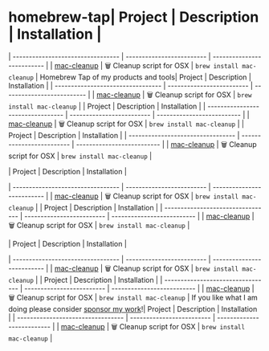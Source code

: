 # homebrew-tap| Project                           | Description               | Installation               |
| --------------------------------- | ------------------------- | -------------------------- |
| [mac-cleanup](https://wartner.io) | 🗑️ Cleanup script for OSX | `brew install mac-cleanup` |
Homebrew Tap of my products and tools| Project                           | Description               | Installation               |
| --------------------------------- | ------------------------- | -------------------------- |
| [mac-cleanup](https://wartner.io) | 🗑️ Cleanup script for OSX | `brew install mac-cleanup` |
| Project                           | Description               | Installation               |
| --------------------------------- | ------------------------- | -------------------------- |
| [mac-cleanup](https://wartner.io) | 🗑️ Cleanup script for OSX | `brew install mac-cleanup` |
| Project                           | Description               | Installation               |
| --------------------------------- | ------------------------- | -------------------------- |
| [mac-cleanup](https://wartner.io) | 🗑️ Cleanup script for OSX | `brew install mac-cleanup` |
<!-- project_table_start -->| Project                           | Description               | Installation               |
| --------------------------------- | ------------------------- | -------------------------- |
| [mac-cleanup](https://wartner.io) | 🗑️ Cleanup script for OSX | `brew install mac-cleanup` |
| Project                           | Description               | Installation               |
| --------------------------------- | ------------------------- | -------------------------- |
| [mac-cleanup](https://wartner.io) | 🗑️ Cleanup script for OSX | `brew install mac-cleanup` |
<!-- project_table_end -->| Project                           | Description               | Installation               |
| --------------------------------- | ------------------------- | -------------------------- |
| [mac-cleanup](https://wartner.io) | 🗑️ Cleanup script for OSX | `brew install mac-cleanup` |
          | Project                           | Description               | Installation               |
| --------------------------------- | ------------------------- | -------------------------- |
| [mac-cleanup](https://wartner.io) | 🗑️ Cleanup script for OSX | `brew install mac-cleanup` |
 If you like what I am doing please consider [sponsor my work](https://github.com/sponsors/fwartner)!| Project                           | Description               | Installation               |
| --------------------------------- | ------------------------- | -------------------------- |
| [mac-cleanup](https://wartner.io) | 🗑️ Cleanup script for OSX | `brew install mac-cleanup` |
